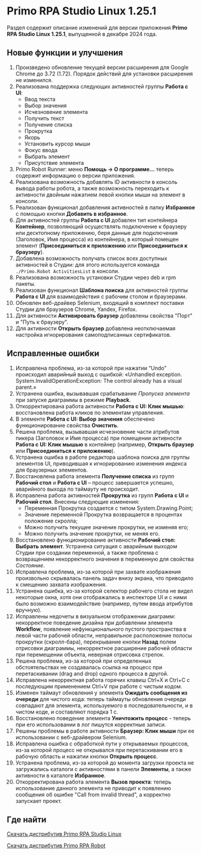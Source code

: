 # Primo RPA Studio Linux 1.25.1

Раздел содержит описание изменений для версии приложения **Primo RPA Studio Linux 1.25.1**, выпущенной в декабре 2024 года. 

## Новые функции и улучшения

1. Произведено обновление текущей версии расширения для Google Chrome до 3.72 (1.72). Порядок действий для установки расширения не изменился. 
1. Реализована поддержка следующих активностей группы **Работа с UI**:
   * Ввод текста
   * Выбор значения
   * Исчезновение элемента
   * Получить текст
   * Получение списка
   * Прокрутка
   * Якорь
   * Установить курсор мыши
   * Фокус ввода
   * Выбрать элемент
   * Присутствие элемента
1. Primo Robot Runner: меню **Помощь -> О программе…** теперь содержит информацию о версии приложения.
1. Реализована возможность добавлять ID активности в консоль вывода работы робота, а также возможность переходить к активности двойным нажатием левой кнопки мыши на элемент в консоли.
1. Реализован функционал добавления активностей в папку **Избранное** с помощью кнопки **Добавить в избранное**.
1. Для активностей группы **Работа с UI** добавлен тип контейнера **Контейнер**, позволяющий осуществлять подключение к браузеру или десктопному приложению, беря данные для подключения (Заголовок, Имя процесса) из контейнера, в который помещен элемент (**Присоединиться к приложению** или **Присоединиться к браузеру**).
1. Добавлена возможность получать список всех доступных активностей в Студии: для этого используется команда `./Primo.Robot ActivitiesList` в консоли.
1. Реализована возможность установки Студии через deb и rpm пакеты.
1. Реализован функционал **Шаблона поиска** для активностей группы **Работа с UI** для взаимодействия с рабочим столом и браузерами. 
1. Обновлен веб-драйвер Selenium, входящий в комплект поставки Студии для браузеров Chrome, Yandex, Firefox.
1. Для активности **Активировать браузер** добавлены свойства "Порт" и "Путь к браузеру".
1. Для активности **Открыть браузер** добавлена неотключаемая настройка игнорирования самоподписанных сертификатов.


## Исправленные ошибки 

1. Исправлена проблема, из-за которой при нажатии “Undo” происходил аварийный выход с ошибкой: «Unhandled exception. System.InvalidOperationException: The control already has a visual parent.»
1. Устранена ошибка, вызывавшая срабатывание *Пропуска элемента* при запуске диаграммы в режиме **Playback**.
1. Откорректирована работа активности **Работа с UI: Клик мышью**: восстановлена работа кликов по элементам управления.
1. В элементе **Работа с UI: Выбор значения** обеспечено функционирование свойства **Очистить**.
1. Решена проблема, вызывавшая исчезновение части атрибутов пикера (Заголовок и Имя процесса) при помещении активности **Работа с UI: Клик мышью** в контейнер (например, **Открыть браузер** или **Присоединиться к приложению**).
1. Устранена ошибка в работе редактора шаблона поиска для группы элементов UI, приводившая к игнорированию изменения индекса для браузерных элементов.
1. Восстановлена работа элемента **Получение списка** из групп **Рабочий стол** и **Работа с UI** – процесс завершается успешно, аварийного выхода по таймауту не происходит.
1. Исправлена работа активностей **Прокрутка** из групп **Работа с UI** и **Рабочий стол**. Внесены следующие изменения:
    * Переменная Прокрутка создается с типом System.Drawing.Point;
    * Значение переменной Прокрутка возвращается в процентах положение скролла;
    * Можно получить текущее значение прокрутки, не изменяя его;
    * Можно получить значение прокрутки, не меняя его.
1. Восстановлено функционирование активности **Рабочий стол: Выбрать элемент**. Устранена ситуация с аварийным выходом Студии при создании переменной, а также проблема с возвращением некорректного значения в переменную для свойства *Состояние*.
1. Исправлена проблема, из-за которой при захвате изображения произвольно скрывалась панель задач внизу экрана, что приводило к смещению захвата изображения.
1. Устранена ошибка, из-за которой селектор рабочего стола не видел некоторые окна, хотя они отображались в инспекторе UI и с ними было возможно взаимодействие (например, путем ввода атрибутов вручную).
1. Исправлены недочеты в визуальном отображении диаграмм: некорректное поведение дизайна при добавлении элемента **Workflow**, появление нефункционального пустого пространства в левой части рабочей области, неправильное расположение полосы прокрутки (скролл-бара), перекрывание кнопки **Назад** полем отрисовки диаграммы, некорректное расширение рабочей области при перемещении объекта, неверная отрисовка стрелок.
1. Решена проблема, из-за которой при определенных обстоятельствах не создавалась ссылка на процесс при перетаскивании (drag and drop) одного процесса в другой.
1. Исправлена некорректная работа горячих клавиш Ctrl+X и Ctrl+C с последующим применением Ctrl+V при работе с чистым кодом.
1. Изменен таймаут обновления у элемента **Ожидать сообщения из очереди** для чистого кода: теперь таймауты обновления очереди совпадают для элемента, используемого в последовательности, и в чистом коде, и составляют порядка 1 с.
1. Восстановлено поведение элемента **Уничтожить процесс** - теперь при его использовании в лог пишутся корректные записи.
1. Решены проблемы в работе активности **Браузер: Клик мыши** при ее использовании с веб-драйвером Selenium.
1. Исправлена ошибка с обработкой пути у открываемых процессов, из-за которой процесс не открывался при перетаскивании его в рабочую область и нажатии кнопки **Открыть процесс**.
1. Устранена проблема, из-за которой до момента загрузки проекта не загружались каталоги с активностями в панели **Элементы**, а также активности в каталоге **Избранное**.
1. Откорректирована работа элемента **Вызов проекта**: теперь использование данного элемента не приводит к появлению сообщения об ошибке "Call from invalid thread", а корректно запускает проект.




## Где найти 

[Скачать дистрибутив Primo RPA Studio Linux](https://disk.primo-rpa.ru/index.php/s/t9BHBjR6PP06Yax?path=%2FRelease%2FStudio)

[Скачать дистрибутив Primo RPA Robot](https://disk.primo-rpa.ru/index.php/s/t9BHBjR6PP06Yax?path=%2FRelease%2FRobot)
